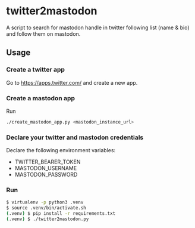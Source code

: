 # twitter2mastodon

A script to search for mastodon handle in twitter following list (name & bio) and follow them on mastodon.

## Usage

### Create a twitter app

Go to https://apps.twitter.com/ and create a new app.

### Create a mastodon app

Run
```bash
./create_mastodon_app.py <mastodon_instance_url>
```

### Declare your twitter and mastodon credentials

Declare the following environment variables:
- TWITTER_BEARER_TOKEN
- MASTODON_USERNAME
- MASTODON_PASSWORD

### Run

```bash
$ virtualenv -p python3 .venv
$ source .venv/bin/activate.sh
(.venv) $ pip install -r requirements.txt
(.venv) $ ./twitter2mastodon.py
```

